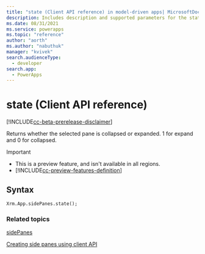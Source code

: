 ```yaml
---
title: "state (Client API reference) in model-driven apps| MicrosoftDocs"
description: Includes description and supported parameters for the state method.
ms.date: 08/31/2021
ms.service: powerapps
ms.topic: "reference"
author: "aorth"
ms.author: "nabuthuk"
manager: "kvivek"
search.audienceType: 
  - developer
search.app: 
  - PowerApps
---
```

# state (Client API reference)

[!INCLUDE[cc-beta-prerelease-disclaimer](../../../../../../includes/cc-beta-prerelease-disclaimer.md)]

Returns whether the selected pane is collapsed or expanded. 1 for expand and 0 for collapsed.

> [!IMPORTANT]
> - This is a preview feature, and isn't available in all regions.
> - [!INCLUDE[cc-preview-features-definition](../../../../../../includes/cc-preview-features-definition.md)]

## Syntax

`Xrm.App.sidePanes.state();`


### Related topics

[sidePanes](../../xrm-app-sidepanes.md)

[Creating side panes using client API](../../../create-app-side-panes.md)